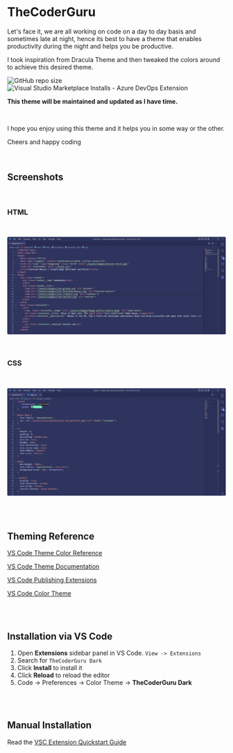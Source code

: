 # TheCoderGuru

Let's face it, we are all working on code on a day to day basis and sometimes late at night, 
hence its best to have a theme that enables productivity during the night and helps you be productive.

I took inspiration from Dracula Theme and then tweaked the colors around to achieve this desired theme.

![GitHub repo size](https://img.shields.io/github/repo-size/thecoderguru/logical_properties_vsc_snippets)
![Visual Studio Marketplace Installs - Azure DevOps Extension](https://img.shields.io/visual-studio-marketplace/azure-devops/installs/total/ShashreeSamuel.thecoderguru-dark)
<br>

**This theme will be maintained and updated as I have time.**

<br>

I hope you enjoy using this theme and it helps you in some way or the other.

Cheers and happy coding

<br>

## Screenshots

<br>

### HTML

<br>

![](./html_screenshot.png)

<br>

### CSS

<br>

![](./css_screenshot.png)

<br>

<br>

## Theming Reference

[VS Code Theme Color Reference](https://code.visualstudio.com/docs/getstarted/theme-color-reference)

[VS Code Theme Documentation](https://code.visualstudio.com/docs/extensions/themes-snippets-colorizers)

[VS Code Publishing Extensions](https://code.visualstudio.com/docs/extensions/publish-extension)

[VS Code Color Theme](https://code.visualstudio.com/api/extension-guides/color-theme)

<br>

<br>

## Installation via VS Code

1. Open **Extensions** sidebar panel in VS Code. `View -> Extensions`
2. Search for `TheCoderGuru Dark`
3. Click **Install** to install it
4. Click **Reload** to reload the editor
5. Code -> Preferences -> Color Theme -> **TheCoderGuru Dark**

<br>

<br>

## Manual Installation

Read the [VSC Extension Quickstart Guide](https://github.com/TheCoderGuru/thecoderguru_dark/blob/main/vsc-extension-quickstart.md)
